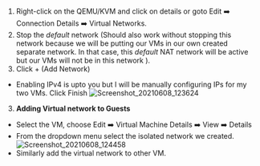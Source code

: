 1. Right-click on the QEMU/KVM and click on details or goto Edit :arrow_right: Connection Details :arrow_right: Virtual Networks.
2. Stop the *default* network (Should also work without stopping this network because we will be putting our VMs in our own created separate network. In that case, this *default* NAT network will be active but our VMs will not be in this network ).
3. Click + (Add Network)
  - Enabling IPv4 is upto you but I will be manually configuring IPs for my two VMs. Click Finish
  ![Screenshot_20210608_123624](https://user-images.githubusercontent.com/75603064/121139393-5a244080-c856-11eb-9632-773447bf1763.png)
3. **Adding Virtual network to Guests**
  - Select the VM, choose Edit :arrow_right: Virtual Machine Details ➡️ View ➡️ Details
  - From the dropdown menu select the isolated network we created.
  ![Screenshot_20210608_124458](https://user-images.githubusercontent.com/75603064/121140452-7e345180-c857-11eb-921f-19587296f836.png)
  - Similarly add the virtual network to other VM.
